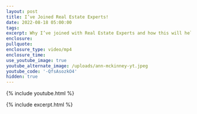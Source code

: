 ```yaml
---
layout: post
title: I’ve Joined Real Estate Experts!
date: 2022-08-18 05:00:00
tags:
excerpt: Why I’ve joined with Real Estate Experts and how this will help me grow.
enclosure:
pullquote:
enclosure_type: video/mp4
enclosure_time:
use_youtube_image: true
youtube_alternate_image: /uploads/ann-mckinney-yt.jpeg
youtube_code: '-QfsAsozkO4'
hidden: true
---
```

{% include youtube.html %}

{% include excerpt.html %}

&nbsp;